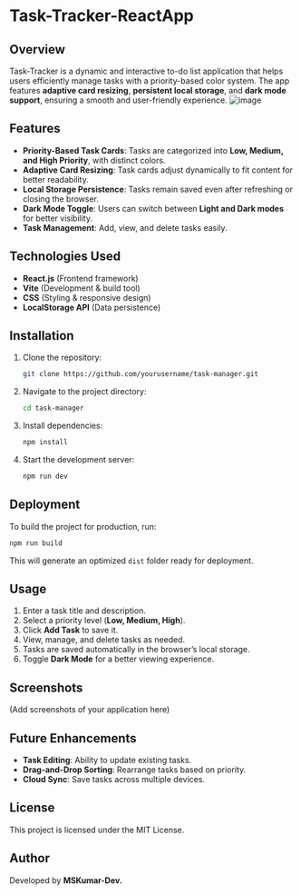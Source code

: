 # Task-Tracker-ReactApp

## Overview
Task-Tracker is a dynamic and interactive to-do list application that helps users efficiently manage tasks with a priority-based color system. The app features **adaptive card resizing**, **persistent local storage**, and **dark mode support**, ensuring a smooth and user-friendly experience.
![image](https://github.com/user-attachments/assets/fd726222-aba4-4bf0-8e68-bf9d1a1b15c2)


## Features
- **Priority-Based Task Cards**: Tasks are categorized into **Low, Medium, and High Priority**, with distinct colors.
- **Adaptive Card Resizing**: Task cards adjust dynamically to fit content for better readability.
- **Local Storage Persistence**: Tasks remain saved even after refreshing or closing the browser.
- **Dark Mode Toggle**: Users can switch between **Light and Dark modes** for better visibility.
- **Task Management**: Add, view, and delete tasks easily.

## Technologies Used
- **React.js** (Frontend framework)
- **Vite** (Development & build tool)
- **CSS** (Styling & responsive design)
- **LocalStorage API** (Data persistence)

## Installation
1. Clone the repository:
   ```bash
   git clone https://github.com/yourusername/task-manager.git
   ```
2. Navigate to the project directory:
   ```bash
   cd task-manager
   ```
3. Install dependencies:
   ```bash
   npm install
   ```
4. Start the development server:
   ```bash
   npm run dev
   ```

## Deployment
To build the project for production, run:
```bash
npm run build
```
This will generate an optimized `dist` folder ready for deployment.

## Usage
1. Enter a task title and description.
2. Select a priority level (**Low, Medium, High**).
3. Click **Add Task** to save it.
4. View, manage, and delete tasks as needed.
5. Tasks are saved automatically in the browser’s local storage.
6. Toggle **Dark Mode** for a better viewing experience.

## Screenshots
(Add screenshots of your application here)

## Future Enhancements
- **Task Editing**: Ability to update existing tasks.
- **Drag-and-Drop Sorting**: Rearrange tasks based on priority.
- **Cloud Sync**: Save tasks across multiple devices.

## License
This project is licensed under the MIT License.

## Author
Developed by **MSKumar-Dev.**

